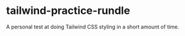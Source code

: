 # tailwind-practice-rundle
A personal test at doing Tailwind CSS styling in a short amount of time.
